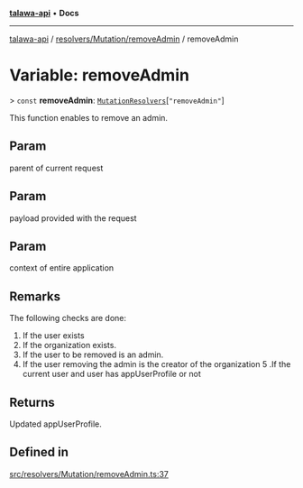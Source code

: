 [**talawa-api**](../../../../README.md) • **Docs**

***

[talawa-api](../../../../modules.md) / [resolvers/Mutation/removeAdmin](../README.md) / removeAdmin

# Variable: removeAdmin

\> `const` **removeAdmin**: [`MutationResolvers`](../../../../types/generatedGraphQLTypes/type-aliases/MutationResolvers.md)\[`"removeAdmin"`\]

This function enables to remove an admin.

## Param

parent of current request

## Param

payload provided with the request

## Param

context of entire application

## Remarks

The following checks are done:
1. If the user exists
2. If the organization exists.
3. If the user to be removed is an admin.
4. If the user removing the admin is the creator of the organization
5 .If the current user and user has appUserProfile or not

## Returns

Updated appUserProfile.

## Defined in

[src/resolvers/Mutation/removeAdmin.ts:37](https://github.com/PalisadoesFoundation/talawa-api/blob/a6e7ac91b581c9109559657faf0f934f3eb41fe7/src/resolvers/Mutation/removeAdmin.ts#L37)
